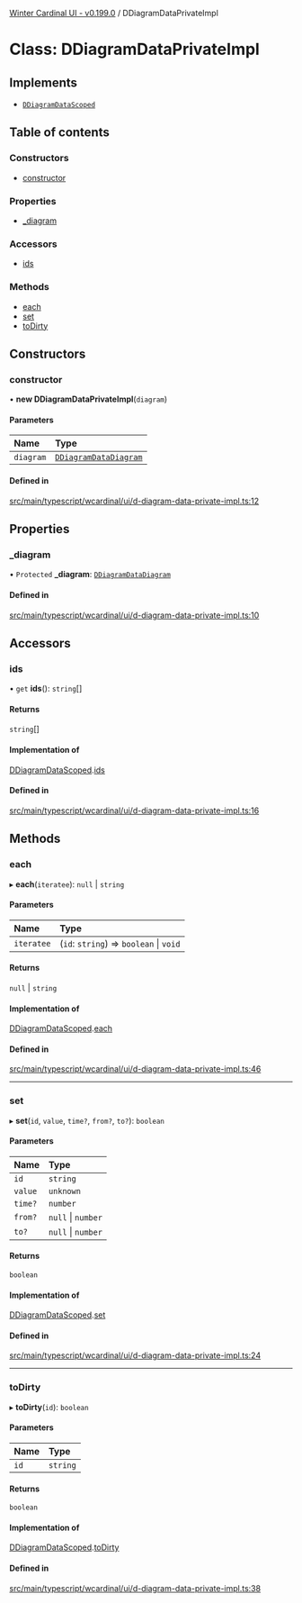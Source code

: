 [Winter Cardinal UI - v0.199.0](../index.md) / DDiagramDataPrivateImpl

# Class: DDiagramDataPrivateImpl

## Implements

- [`DDiagramDataScoped`](../interfaces/DDiagramDataScoped.md)

## Table of contents

### Constructors

- [constructor](DDiagramDataPrivateImpl.md#constructor)

### Properties

- [\_diagram](DDiagramDataPrivateImpl.md#_diagram)

### Accessors

- [ids](DDiagramDataPrivateImpl.md#ids)

### Methods

- [each](DDiagramDataPrivateImpl.md#each)
- [set](DDiagramDataPrivateImpl.md#set)
- [toDirty](DDiagramDataPrivateImpl.md#todirty)

## Constructors

### constructor

• **new DDiagramDataPrivateImpl**(`diagram`)

#### Parameters

| Name | Type |
| :------ | :------ |
| `diagram` | [`DDiagramDataDiagram`](../interfaces/DDiagramDataDiagram.md) |

#### Defined in

[src/main/typescript/wcardinal/ui/d-diagram-data-private-impl.ts:12](https://github.com/winter-cardinal/winter-cardinal-ui/blob/v0.199.0/src/main/typescript/wcardinal/ui/d-diagram-data-private-impl.ts#L12)

## Properties

### \_diagram

• `Protected` **\_diagram**: [`DDiagramDataDiagram`](../interfaces/DDiagramDataDiagram.md)

#### Defined in

[src/main/typescript/wcardinal/ui/d-diagram-data-private-impl.ts:10](https://github.com/winter-cardinal/winter-cardinal-ui/blob/v0.199.0/src/main/typescript/wcardinal/ui/d-diagram-data-private-impl.ts#L10)

## Accessors

### ids

• `get` **ids**(): `string`[]

#### Returns

`string`[]

#### Implementation of

[DDiagramDataScoped](../interfaces/DDiagramDataScoped.md).[ids](../interfaces/DDiagramDataScoped.md#ids)

#### Defined in

[src/main/typescript/wcardinal/ui/d-diagram-data-private-impl.ts:16](https://github.com/winter-cardinal/winter-cardinal-ui/blob/v0.199.0/src/main/typescript/wcardinal/ui/d-diagram-data-private-impl.ts#L16)

## Methods

### each

▸ **each**(`iteratee`): ``null`` \| `string`

#### Parameters

| Name | Type |
| :------ | :------ |
| `iteratee` | (`id`: `string`) => `boolean` \| `void` |

#### Returns

``null`` \| `string`

#### Implementation of

[DDiagramDataScoped](../interfaces/DDiagramDataScoped.md).[each](../interfaces/DDiagramDataScoped.md#each)

#### Defined in

[src/main/typescript/wcardinal/ui/d-diagram-data-private-impl.ts:46](https://github.com/winter-cardinal/winter-cardinal-ui/blob/v0.199.0/src/main/typescript/wcardinal/ui/d-diagram-data-private-impl.ts#L46)

___

### set

▸ **set**(`id`, `value`, `time?`, `from?`, `to?`): `boolean`

#### Parameters

| Name | Type |
| :------ | :------ |
| `id` | `string` |
| `value` | `unknown` |
| `time?` | `number` |
| `from?` | ``null`` \| `number` |
| `to?` | ``null`` \| `number` |

#### Returns

`boolean`

#### Implementation of

[DDiagramDataScoped](../interfaces/DDiagramDataScoped.md).[set](../interfaces/DDiagramDataScoped.md#set)

#### Defined in

[src/main/typescript/wcardinal/ui/d-diagram-data-private-impl.ts:24](https://github.com/winter-cardinal/winter-cardinal-ui/blob/v0.199.0/src/main/typescript/wcardinal/ui/d-diagram-data-private-impl.ts#L24)

___

### toDirty

▸ **toDirty**(`id`): `boolean`

#### Parameters

| Name | Type |
| :------ | :------ |
| `id` | `string` |

#### Returns

`boolean`

#### Implementation of

[DDiagramDataScoped](../interfaces/DDiagramDataScoped.md).[toDirty](../interfaces/DDiagramDataScoped.md#todirty)

#### Defined in

[src/main/typescript/wcardinal/ui/d-diagram-data-private-impl.ts:38](https://github.com/winter-cardinal/winter-cardinal-ui/blob/v0.199.0/src/main/typescript/wcardinal/ui/d-diagram-data-private-impl.ts#L38)
